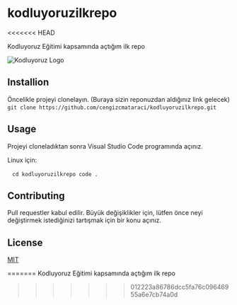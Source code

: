 # kodluyoruzilkrepo
<<<<<<< HEAD

Kodluyoruz Eğitimi kapsamında açtığım ilk repo

![Kodluyoruz Logo](https://avatars.githubusercontent.com/u/30476529?s=280&v=4)

## Installion

Öncelikle projeyi clonelayın. (Buraya sizin reponuzdan aldığınız link gelecek)
 ` ` `git clone https://github.com/cengizcmataraci/kodluyoruzilkrepo.git
 ` ` `

## Usage

Projeyi cloneladıktan sonra Visual Studio Code programında açınız.

Linux için:

` ` `cd kodluyoruzilkrepo
code . ` ` `

## Contributing

Pull requestler kabul edilir. Büyük değişiklikler için, lütfen önce neyi değiştirmek istediğinizi tartışmak için bir konu açınız.

## License

[MIT](https://choosealicense.com/licenses/mit/)





=======
Kodluyoruz Eğitimi kapsamında açtığım ilk repo
>>>>>>> 012223a86786dcc5fa76c09646955a6e7cb74a0d
